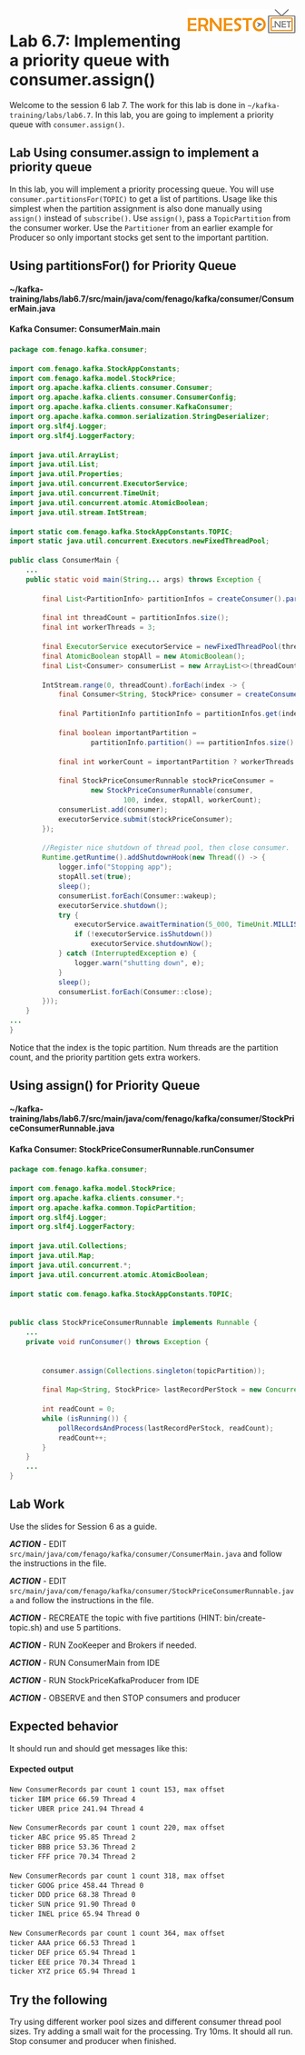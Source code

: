 <img align="right" src="./logo.png">

# Lab 6.7: Implementing a priority queue with consumer.assign()

Welcome to the session 6 lab 7. The work for this lab is done in `~/kafka-training/labs/lab6.7`.
In this lab, you are going to implement a priority queue with `consumer.assign()`.






## Lab Using consumer.assign to implement a priority queue

In this lab, you will implement a priority processing queue.
You will use `consumer.partitionsFor(TOPIC)` to get a list of partitions.
Usage like this simplest when the partition assignment is also done manually using `assign()` instead of `subscribe()`.
Use `assign()`, pass a `TopicPartition` from the consumer worker.
Use the `Partitioner` from an earlier example for Producer so only important stocks get sent to the important partition.

## Using partitionsFor() for Priority Queue

#### ~/kafka-training/labs/lab6.7/src/main/java/com/fenago/kafka/consumer/ConsumerMain.java
#### Kafka Consumer:  ConsumerMain.main
```java
package com.fenago.kafka.consumer;

import com.fenago.kafka.StockAppConstants;
import com.fenago.kafka.model.StockPrice;
import org.apache.kafka.clients.consumer.Consumer;
import org.apache.kafka.clients.consumer.ConsumerConfig;
import org.apache.kafka.clients.consumer.KafkaConsumer;
import org.apache.kafka.common.serialization.StringDeserializer;
import org.slf4j.Logger;
import org.slf4j.LoggerFactory;

import java.util.ArrayList;
import java.util.List;
import java.util.Properties;
import java.util.concurrent.ExecutorService;
import java.util.concurrent.TimeUnit;
import java.util.concurrent.atomic.AtomicBoolean;
import java.util.stream.IntStream;

import static com.fenago.kafka.StockAppConstants.TOPIC;
import static java.util.concurrent.Executors.newFixedThreadPool;

public class ConsumerMain {
    ...
    public static void main(String... args) throws Exception {

        final List<PartitionInfo> partitionInfos = createConsumer().partitionsFor(TOPIC);

        final int threadCount = partitionInfos.size();
        final int workerThreads = 3;

        final ExecutorService executorService = newFixedThreadPool(threadCount);
        final AtomicBoolean stopAll = new AtomicBoolean();
        final List<Consumer> consumerList = new ArrayList<>(threadCount);

        IntStream.range(0, threadCount).forEach(index -> {
            final Consumer<String, StockPrice> consumer = createConsumer();

            final PartitionInfo partitionInfo = partitionInfos.get(index);

            final boolean importantPartition =
                    partitionInfo.partition() == partitionInfos.size() -1;

            final int workerCount = importantPartition ? workerThreads * 3 : workerThreads;

            final StockPriceConsumerRunnable stockPriceConsumer =
                    new StockPriceConsumerRunnable(consumer,
                            100, index, stopAll, workerCount);
            consumerList.add(consumer);
            executorService.submit(stockPriceConsumer);
        });

        //Register nice shutdown of thread pool, then close consumer.
        Runtime.getRuntime().addShutdownHook(new Thread(() -> {
            logger.info("Stopping app");
            stopAll.set(true);
            sleep();
            consumerList.forEach(Consumer::wakeup);
            executorService.shutdown();
            try {
                executorService.awaitTermination(5_000, TimeUnit.MILLISECONDS);
                if (!executorService.isShutdown())
                    executorService.shutdownNow();
            } catch (InterruptedException e) {
                logger.warn("shutting down", e);
            }
            sleep();
            consumerList.forEach(Consumer::close);
        }));
    }
...
}

```

Notice that the index is the topic partition. Num threads are the partition count, and the priority partition gets extra workers.

## Using assign() for Priority Queue

#### ~/kafka-training/labs/lab6.7/src/main/java/com/fenago/kafka/consumer/StockPriceConsumerRunnable.java
#### Kafka Consumer:  StockPriceConsumerRunnable.runConsumer
```java
package com.fenago.kafka.consumer;

import com.fenago.kafka.model.StockPrice;
import org.apache.kafka.clients.consumer.*;
import org.apache.kafka.common.TopicPartition;
import org.slf4j.Logger;
import org.slf4j.LoggerFactory;

import java.util.Collections;
import java.util.Map;
import java.util.concurrent.*;
import java.util.concurrent.atomic.AtomicBoolean;

import static com.fenago.kafka.StockAppConstants.TOPIC;


public class StockPriceConsumerRunnable implements Runnable {
    ...
    private void runConsumer() throws Exception {


        consumer.assign(Collections.singleton(topicPartition));

        final Map<String, StockPrice> lastRecordPerStock = new ConcurrentHashMap<>();

        int readCount = 0;
        while (isRunning()) {
            pollRecordsAndProcess(lastRecordPerStock, readCount);
            readCount++;
        }
    }
    ...
}

```

## Lab Work

Use the slides for Session 6 as a guide.


***ACTION*** - EDIT `src/main/java/com/fenago/kafka/consumer/ConsumerMain.java` and follow the instructions in the file.

***ACTION*** - EDIT `src/main/java/com/fenago/kafka/consumer/StockPriceConsumerRunnable.java` and follow the instructions in the file.

***ACTION*** - RECREATE the topic with five partitions (HINT: bin/create-topic.sh) and use 5 partitions.



***ACTION*** - RUN ZooKeeper and Brokers if needed.

***ACTION*** - RUN ConsumerMain from IDE

***ACTION*** - RUN StockPriceKafkaProducer from IDE

***ACTION*** - OBSERVE and then STOP consumers and producer

## Expected behavior
It should run and should get messages like this:

#### Expected output

```sh
New ConsumerRecords par count 1 count 153, max offset
ticker IBM price 66.59 Thread 4
ticker UBER price 241.94 Thread 4

New ConsumerRecords par count 1 count 220, max offset
ticker ABC price 95.85 Thread 2
ticker BBB price 53.36 Thread 2
ticker FFF price 70.34 Thread 2

New ConsumerRecords par count 1 count 318, max offset
ticker GOOG price 458.44 Thread 0
ticker DDD price 68.38 Thread 0
ticker SUN price 91.90 Thread 0
ticker INEL price 65.94 Thread 0

New ConsumerRecords par count 1 count 364, max offset
ticker AAA price 66.53 Thread 1
ticker DEF price 65.94 Thread 1
ticker EEE price 70.34 Thread 1
ticker XYZ price 65.94 Thread 1

```

## Try the following

Try using different worker pool sizes and different consumer thread pool sizes.
Try adding a small wait for the processing. Try 10ms.
It should all run. Stop consumer and producer when finished.

